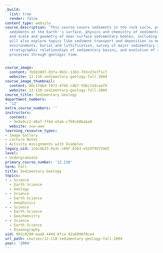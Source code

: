 ```yaml
---
_build:
  list: true
  render: false
content_type: website
course_description: 'This course covers sediments in the rock cycle, production of
  sediments at the Earth''s surface, physics and chemistry of sedimentary materials,
  and scale and geometry of near-surface sedimentary bodies, including aquifers. We
  will also explore topics like sediment transport and deposition in modern sedimentary
  environments, burial and lithification, survey of major sedimentary rock types,
  stratigraphic relationships of sedimentary basins, and evolution of sedimentary
  processes through geologic time.

  '
course_image:
  content: 7b582807-03fa-063c-1363-703cd7e7f1c7
  website: 12-110-sedimentary-geology-fall-2004
course_image_thumbnail:
  content: 86c1f4bd-f972-4745-cdb7-59bc334caaf9
  website: 12-110-sedimentary-geology-fall-2004
course_title: Sedimentary Geology
department_numbers:
- '12'
extra_course_numbers: ''
instructors:
  content:
  - 4e9a9cc2-d8a7-ffbd-e5ab-c769c60baba0
  website: ocw-www
learning_resource_types:
- Image Gallery
- Lecture Notes
- Activity Assignments with Examples
legacy_uid: 1c6c4b25-9a3c-c09f-63b3-e52979d729d2
level:
- Undergraduate
primary_course_number: '12.110'
term: Fall
title: Sedimentary Geology
topics:
- - Science
  - Earth Science
  - Geology
- - Science
  - Earth Science
  - Geophysics
- - Science
  - Earth Science
  - Geochemistry
- - Science
  - Earth Science
  - Oceanography
uid: 901c8298-eaa0-444d-9fca-92a6890f8ce4
url_path: courses/12-110-sedimentary-geology-fall-2004
year: '2004'
---
```

